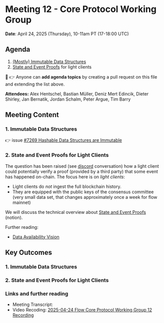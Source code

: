 # Meeting 12 - Core Protocol Working Group

**Date**: April 24, 2025 (Thursday), 10-11am PT (17-18:00 UTC)

## Agenda
1. [(Mostly) Immutable Data Structures](https://github.com/onflow/flow-go/issues/7269)
2. [State and Event Proofs](https://www.notion.so/flowfoundation/State-and-Event-Proofs-1d11aee123248096975ef55b1d05bb1e?pvs=4) for light clients

:pencil: :point_right: Anyone can **add agenda topics** by creating a pull request on this file and extending the list above.


**Attendees:**
Alex Hentschel, Bastian Müller, Deniz Mert Edincik, Dieter Shirley, Jan Bernatik, Jordan Schalm, Peter Argue, Tim Barry

## Meeting Content

### 1. Immutable Data Structures
:point_right: issue [#7269 Hashable Data Structures are Immutable](https://github.com/onflow/flow-go/issues/7269)

### 2. State and Event Proofs for Light Clients
The question has been raised (see [discord](https://discord.com/channels/613813861610684416/1108968095982293002/1356936442772721794) conversation)
how a light client could potentially verify a proof (provided by a third party) that some event has happened on-chain. 
The focus here is on _light clients_:
* Light clients do _not_ ingest the full blockchain history.
* They are equipped with the public keys of the consensus committee (very small data set, that changes approximately once a week for flow mainnet)

We will discuss the technical overview about [State and Event Proofs](https://www.notion.so/flowfoundation/State-and-Event-Proofs-1d11aee123248096975ef55b1d05bb1e?pvs=4) (notion).

Further reading: 
* [Data Availability Vision](https://flow.com/data-availability-vision)



## Key Outcomes

### 1. Immutable Data Structures
### 2. State and Event Proofs for Light Clients

### Links and further reading
- Meeting Transcript: [<file name>](./2025-04-24_transcript.md)
- Video Recoding: [2025-04-24 Flow Core Protocol Working Group 12 Recording](https://drive.google.com/file/d/1k0f4kTVnnoRyPEs1c4s-5MNl70VdprLC/view?usp=drive_link)
